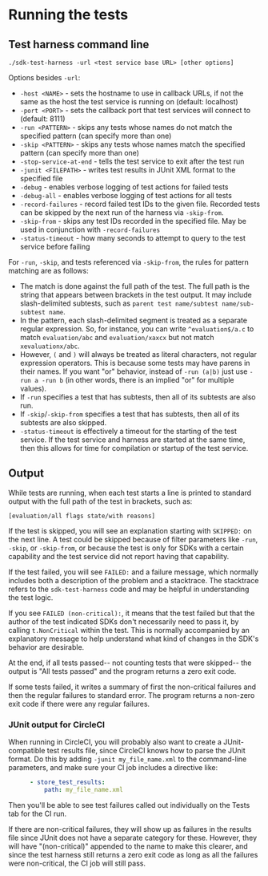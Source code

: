 # Running the tests

## Test harness command line

```shell
./sdk-test-harness -url <test service base URL> [other options]
```

Options besides `-url`:

* `-host <NAME>` - sets the hostname to use in callback URLs, if not the same as the host the test service is running on (default: localhost)
* `-port <PORT>` - sets the callback port that test services will connect to (default: 8111)
* `-run <PATTERN>` - skips any tests whose names do not match the specified pattern (can specify more than one)
* `-skip <PATTERN>` - skips any tests whose names match the specified pattern (can specify more than one)
* `-stop-service-at-end` - tells the test service to exit after the test run
* `-junit <FILEPATH>` - writes test results in JUnit XML format to the specified file
* `-debug` - enables verbose logging of test actions for failed tests
* `-debug-all` - enables verbose logging of test actions for all tests
* `-record-failures` - record failed test IDs to the given file. Recorded tests can be skipped by the next run of 
the harness via `-skip-from`.
* `-skip-from` - skips any test IDs recorded in the specified file. May be used in conjunction with `-record-failures`
* `-status-timeout` - how many seconds to attempt to query to the test service before failing

For `-run`, `-skip`, and tests referenced via `-skip-from`, the rules for pattern matching are as follows:

* The match is done against the full path of the test. The full path is the string that appears between brackets in the test output. It may include slash-delimited subtests, such as `parent test name/subtest name/sub-subtest name`.
* In the pattern, each slash-delimited segment is treated as a separate regular expression. So, for instance, you can write `^evaluation$/a.c` to match `evaluation/abc` and `evaluation/xaxcx` but not match `xevaluationx/abc`.
* However, `(` and `)` will always be treated as literal characters, not regular expression operators. This is because some tests may have parens in their names. If you want "or" behavior, instead of `-run (a|b)` just use `-run a -run b` (in other words, there is an implied "or" for multiple values).
* If `-run` specifies a test that has subtests, then all of its subtests are also run.
* If `-skip`/`-skip-from` specifies a test that has subtests, then all of its subtests are also skipped.
* `-status-timeout` is effectively a timeout for the starting of the test service. If the test service and harness are started at the same time, then this allows for time for compilation or startup of the test service.

## Output

While tests are running, when each test starts a line is printed to standard output with the full path of the test in brackets, such as:

```
[evaluation/all flags state/with reasons]
```

If the test is skipped, you will see an explanation starting with `SKIPPED:` on the next line. A test could be skipped because of filter parameters like `-run`, `-skip`, or `-skip-from`, or because the test is only for SDKs with a certain capability and the test service did not report having that capability.

If the test failed, you will see `FAILED:` and a failure message, which normally includes both a description of the problem and a stacktrace. The stacktrace refers to the `sdk-test-harness` code and may be helpful in understanding the test logic.

If you see `FAILED (non-critical):`, it means that the test failed but that the author of the test indicated SDKs don't necessarily need to pass it, by calling `t.NonCritical` within the test. This is normally accompanied by an explanatory message to help understand what kind of changes in the SDK's behavior are desirable.

At the end, if all tests passed-- not counting tests that were skipped-- the output is "All tests passed" and the program returns a zero exit code.

If some tests failed, it writes a summary of first the non-critical failures and then the regular failures to standard error. The program returns a non-zero exit code if there were any regular failures.

### JUnit output for CircleCI

When running in CircleCI, you will probably also want to create a JUnit-compatible test results file, since CircleCI knows how to parse the JUnit format. Do this by adding `-junit my_file_name.xml` to the command-line parameters, and make sure your CI job includes a directive like:

```yaml
      - store_test_results:
          path: my_file_name.xml
```

Then you'll be able to see test failures called out individually on the Tests tab for the CI run.

If there are non-critical failures, they will show up as failures in the results file since JUnit does not have a separate category for these. However, they will have "(non-critical)" appended to the name to make this clearer, and since the test harness still returns a zero exit code as long as all the failures were non-critical, the CI job will still pass.
